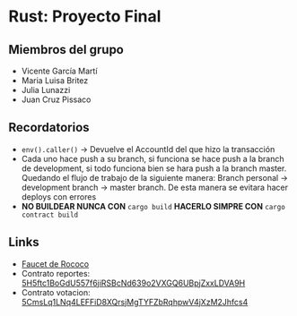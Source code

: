 # Rust: Proyecto Final

## Miembros del grupo

- Vicente García Martí
- Maria Luisa Britez
- Julia Lunazzi
- Juan Cruz Pissaco

## Recordatorios

- `env().caller()` -> Devuelve el AccountId del que hizo la transacción
- Cada uno hace push a su branch, si funciona se hace push a la branch de development, si todo funciona bien se hara push a la branch master. Quedando el flujo de trabajo de la siguiente manera:
Branch personal -> development branch -> master branch.
De esta manera se evitara hacer deploys con errores
- **NO BUILDEAR NUNCA CON** `cargo build` **HACERLO SIMPRE CON** `cargo contract build`

## Links

- [Faucet de Rococo](https://use.ink/faucet)
- Contrato reportes: [5H5ftc1BoGdU557f6jiRSBcNd639o2VXGQ6UBpjZxxLDVA9H](https://ui.use.ink/contract/5H5ftc1BoGdU557f6jiRSBcNd639o2VXGQ6UBpjZxxLDVA9H)
- Contrato votacion: [5CmsLq1LNq4LEFFiD8XQrsjMgTYFZbRqhpwV4jXzM2Jhfcs4](https://ui.use.ink/contract/5CmsLq1LNq4LEFFiD8XQrsjMgTYFZbRqhpwV4jXzM2Jhfcs4)
